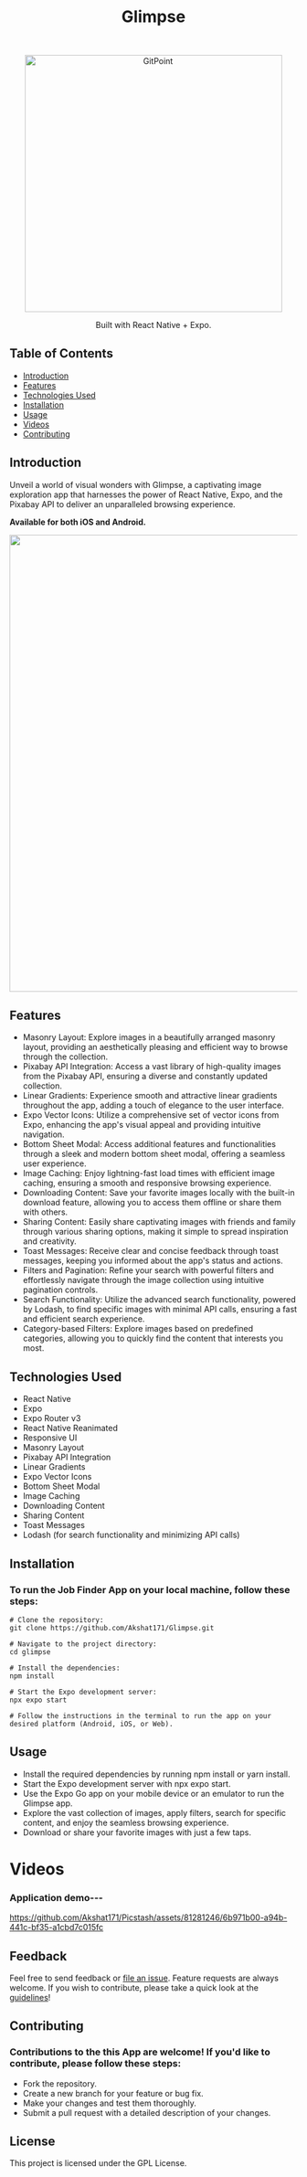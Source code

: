 <h1 align="center"> Glimpse </h1> <br>
<p align="center">
  <a href="https://gitpoint.co/">
    <img alt="GitPoint" title="GitPoint" src="https://i.imgur.com/ry1AULd.png" width="450">
  </a>
</p>

<p align="center">
 Built with React Native + Expo.
</p>


<!-- START doctoc generated TOC please keep comment here to allow auto update -->
<!-- DON'T EDIT THIS SECTION, INSTEAD RE-RUN doctoc TO UPDATE -->
## Table of Contents


- [Introduction](#demo)
- [Features](#features)
- [Technologies Used](#technologies)
- [Installation](#installation)
- [Usage](#usage)
- [Videos](#videos-)
- [Contributing](#contributing)

<!-- END doctoc generated TOC please keep comment here to allow auto update -->

## Introduction

Unveil a world of visual wonders with Glimpse, a captivating image exploration app that harnesses the power of React Native, Expo, and the Pixabay API to deliver an unparalleled browsing experience.

**Available for both iOS and Android.**

<p align="center">
  <img src = "https://i.imgur.com/V3Sl6xn.png" width=800>
</p>

## Features

* Masonry Layout: Explore images in a beautifully arranged masonry layout, providing an aesthetically pleasing and efficient way to browse through the collection.
* Pixabay API Integration: Access a vast library of high-quality images from the Pixabay API, ensuring a diverse and constantly updated collection.
* Linear Gradients: Experience smooth and attractive linear gradients throughout the app, adding a touch of elegance to the user interface.
* Expo Vector Icons: Utilize a comprehensive set of vector icons from Expo, enhancing the app's visual appeal and providing intuitive navigation.
* Bottom Sheet Modal: Access additional features and functionalities through a sleek and modern bottom sheet modal, offering a seamless user experience.
* Image Caching: Enjoy lightning-fast load times with efficient image caching, ensuring a smooth and responsive browsing experience.
* Downloading Content: Save your favorite images locally with the built-in download feature, allowing you to access them offline or share them with others.
* Sharing Content: Easily share captivating images with friends and family through various sharing options, making it simple to spread inspiration and creativity.
* Toast Messages: Receive clear and concise feedback through toast messages, keeping you informed about the app's status and actions.
* Filters and Pagination: Refine your search with powerful filters and effortlessly navigate through the image collection using intuitive pagination controls.
* Search Functionality: Utilize the advanced search functionality, powered by Lodash, to find specific images with minimal API calls, ensuring a fast and efficient search experience.
* Category-based Filters: Explore images based on predefined categories, allowing you to quickly find the content that interests you most.


## Technologies Used

* React Native
* Expo
* Expo Router v3
* React Native Reanimated
* Responsive UI
* Masonry Layout
* Pixabay API Integration
* Linear Gradients
* Expo Vector Icons
* Bottom Sheet Modal
* Image Caching
* Downloading Content
* Sharing Content
* Toast Messages
* Lodash (for search functionality and minimizing API calls)



## Installation
### To run the Job Finder App on your local machine, follow these steps:

```
# Clone the repository:
git clone https://github.com/Akshat171/Glimpse.git

# Navigate to the project directory:
cd glimpse

# Install the dependencies:
npm install

# Start the Expo development server:
npx expo start

# Follow the instructions in the terminal to run the app on your desired platform (Android, iOS, or Web).
```

## Usage
* Install the required dependencies by running npm install or yarn install.
* Start the Expo development server with npx expo start.
* Use the Expo Go app on your mobile device or an emulator to run the Glimpse app.
* Explore the vast collection of images, apply filters, search for specific content, and enjoy the seamless browsing experience.
* Download or share your favorite images with just a few taps.


# Videos

### Application demo---




https://github.com/Akshat171/Picstash/assets/81281246/6b971b00-a94b-441c-bf35-a1cbd7c015fc








## Feedback

Feel free to send feedback or [file an issue](https://github.com/Akshat171/Glimpse/issues/new). Feature requests are always welcome. If you wish to contribute, please take a quick look at the [guidelines](./CONTRIBUTING.md)!

## Contributing

### Contributions to the this App are welcome! If you'd like to contribute, please follow these steps:

* Fork the repository.
* Create a new branch for your feature or bug fix.
* Make your changes and test them thoroughly.
* Submit a pull request with a detailed description of your changes.

## License
This project is licensed under the GPL License.
